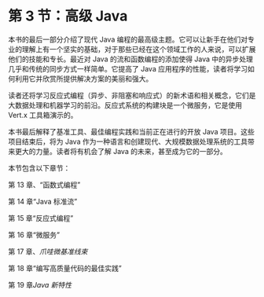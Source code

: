 # 第 3 节：高级 Java

本书的最后一部分介绍了现代 Java 编程的最高级主题。它可以让新手在他们对专业的理解上有一个坚实的基础，对于那些已经在这个领域工作的人来说，可以扩展他们的技能和专长。最近对 Java 的流和函数编程的添加使得 Java 中的异步处理几乎和传统的同步方式一样简单。它提高了 Java 应用程序的性能，读者将学习如何利用它并欣赏所提供解决方案的美丽和强大。

读者还将学习反应式编程（异步、非阻塞和响应式）的新术语和相关概念，它们是大数据处理和机器学习的前沿。反应式系统的构建块是一个微服务，它是使用 Vert.x 工具箱演示的。

本书最后解释了基准工具、最佳编程实践和当前正在进行的开放 Java 项目。这些项目结束后，将为 Java 作为一种语言和创建现代、大规模数据处理系统的工具带来更大的力量。读者将有机会了解 Java 的未来，甚至成为它的一部分。

本节包含以下章节：

第 13 章、“函数式编程”

第 14 章“Java 标准流”

第 15 章“反应式编程”

第 16 章“微服务”

第 17 章、*爪哇微基准线束*

第 18 章“编写高质量代码的最佳实践”

第 19 章*Java 新特性*